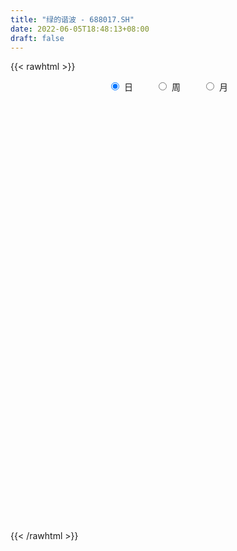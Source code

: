 ```yaml
---
title: "绿的谐波 - 688017.SH"
date: 2022-06-05T18:48:13+08:00
draft: false
---
```

{{< rawhtml >}}
    <div style="text-align: center">
        <label style="padding: 1rem;"><input style="margin-right: .5rem" type="radio" name="period" value="D" checked onclick="period_change(this)">日</label>
        <label style="padding: 1rem;"><input style="margin-right: .5rem" type="radio" name="period" value="W" onclick="period_change(this)">周</label>
        <label style="padding: 1rem;"><input style="margin-right: .5rem" type="radio" name="period" value="M" onclick="period_change(this)">月</label>
    </div>
    <div id="chart" style="height: 700px;"></div> 
    <script type="text/javascript">
        const D_v = [191010.3,109734.37,103601.24,108222.05,87997.98,44040.86,55189.31,36919.42,18988.48,17663.4,15665.5,18889.45,28180.76,25983.7,17441.56,16023.49,20882.7,19498.94,9610.77,11342.58,13074.02,8665.59,7652.6,5959.85,9093.6,11666.65,10036.74,9738.2,14834.73,12074.25,8281.75,6390.81,6587.4,4133.95,7998.3,5514.03,3591.67,10997.55,10273.28,10076.3,19994.29,17718.6,14674.24,9193.97,9886.6,14299.57,12730.33,23580.21,7440.36,13336.25,11562.73,10231.13,13163.87,7862.5,13594.41,15108.75,12445.97,6968.49,8636.27,6730.83,8183.77,14878.77,10796.54,6982.34,8368.46,9587.52,6790.33,6441.09,9210.99,14534.79,9088.9,6415.93,6082.8,9560.05,14379.51,9605.89,11763.66,9646.4,11781.71,9978.88,11772.19,12821.91,9820.33,13030.09,12453.6,10009.23,8352.87,10306.31,23126.68,12846.48,10389.44,8771.62,8783.03,6476.49,5463.18,14484.09,10149.89,11365.36,6768.85,8430.37,15695.07,9679.26,6334.94,12925.67,7463.33,7627.6,9288.62,10608.69,6329.0,6312.8,8517.54,5033.97,8691.92,8693.87,15625.84,9222.33,17481.16,10136.73,34460.09,32910.19,16223.65,10809.46,8174.38,6844.41,15006.5,17273.18,8195.34,6317.12,10493.89,7670.98,8607.94,6806.13,11685.77,11703.89,9079.21,5361.24,3028.21,9976.54,15687.88,7367.86,10920.02,9985.73,8716.32,7032.81,6073.57,3955.71,4880.47,5599.55,5084.25,3233.46,4694.66,5810.44,5457.22,11368.95,6409.7,7677.93,5970.52,9868.77,9177.75,6862.46,11030.51,6336.16,6335.63,7598.55,7993.06,4152.51,4680.82,4376.95,5271.13,5542.9,7608.38,4362.68,5513.0,5218.48,9573.04,6619.04,8705.92,5111.86,6322.8,5795.4,7499.44,7075.4,13088.73,7201.47,5083.53,7261.97,4517.65,3754.57,5814.19,8880.16,5978.08,4181.18,4385.74,10015.7,5901.58,7550.32,5235.32,4389.38,6525.91,6816.24,9490.75,10151.61,7476.8,7972.96,6651.66,13484.04,6083.47,7712.39,6455.06,10539.16,7331.71,11956.7,7077.65,12509.39,4190.81,4636.81,12132.8,14933.21,13560.13,12202.29,15133.2,12870.89,7365.24,7475.05,16573.41,15050.32,15599.45,14924.85,10187.72,8142.57,10358.7,8909.06,9965.76,14243.12,6393.96,6756.04,6345.22,9017.67,27637.47,27023.75,22243.44,16082.84,18110.08,11616.99,12077.2,12997.51,18759.85,13014.94,16104.7,14159.08,12668.1,7886.99,12288.64,9379.07,10264.42,7647.8,9693.46,9184.76,11277.54,7095.83,4782.14,28195.21,27539.34,14416.64,7136.67,7015.52,6212.45,7130.81,5598.64,4526.91,6370.4,5151.04,6240.21,6259.28,9507.05,8297.47,11324.56,9506.26,6451.81,5737.69,5213.0,13849.05,13985.09,12105.52,11354.62,7910.7,7325.23,5565.89,5649.72,9765.27,6313.14,9746.9,6412.51,6932.15,3884.83,5036.69,9901.88,7529.22,7716.9,9779.26,5646.86,7015.48,6869.0,5227.36,8930.2,9377.05,4864.76,6094.02,7164.99,5486.67,9266.18,16469.61,8258.71,12213.5,7219.06,5389.83,4797.53,8721.12,5992.84,4269.12,7020.42,7600.06,6865.89,6193.21,6949.7,6353.78,3770.8,9014.99,6520.63,4489.14,5421.09,5907.81,5511.66,6933.19,6745.81,6350.62,6051.35,5013.36,4030.96,4644.08,3655.29,6853.81,6067.43,8015.28,5383.02,6100.19,7323.18,6926.5,5438.69,8141.45,5381.6,4331.96,5098.92,3605.6,2996.04,2786.93,2035.08,2831.73,6422.98,5146.18,8488.19,7396.55,3728.13,9310.52,10608.6,5148.97,4924.07,5262.94,8945.47,6520.72,8411.5,13837.98,10999.9,10802.56,13995.26,6768.53,10990.99,8189.22,10074.54,5203.34,6062.41,7461.73,8339.8,5601.52,4350.48,6018.86,6492.5,7633.62,5642.63,9262.49,6883.83,4745.52,7897.78,7064.46,8950.84,5452.29,4185.14,5495.35,4881.83,14029.02,14984.63,19004.61,16252.21,31861.54,17258.76,17378.68,13094.47,20392.79,15452.29,10367.06,3655.18,8189.23,5394.08,6223.89,4002.4,6286.52,4208.04,7969.86,6087.4,5890.5,7263.98,8963.76,10238.33,8990.25,11673.94]
const D_histogram = [0.0,-0.253994302,-0.0374531505,0.5016732006,1.5109747099,2.160010143,2.3553908842,2.2884714814,1.7759181986,1.3310651787,1.0848631595,0.8970242365,1.4274830285,1.3317625302,0.989137198,0.6855145236,0.4749369497,0.1086345893,-0.2246375639,-0.5466659472,-1.0349727225,-1.3468248636,-1.3244446435,-1.1692243118,-0.9834394505,-0.6060292143,-0.0426757942,0.1597885607,0.4760740858,0.4739782561,0.2024336589,-0.0091572493,-0.2933110918,-0.4471993102,-0.7388204633,-0.6932802489,-0.7014261168,-0.6282384043,-0.4535084566,-0.3298352969,0.3247204519,0.8698134299,1.2940421028,1.4667175323,1.6129191286,2.1479164857,2.1986881528,1.6919475663,1.2458502076,1.2118583228,1.2852144958,0.9034329125,0.5593827492,0.2346828115,0.2525805441,0.6451566377,0.3315495803,-0.1473428418,-0.6546149945,-0.8465425348,-0.8734999457,-0.2390777417,-0.0326743158,0.1110515752,0.3378929781,0.6143788722,0.6859158903,0.3307584167,0.3820667626,0.3342205594,0.7543828831,0.8787143886,0.7976172582,1.0688272318,1.7324652327,2.2165968364,2.6918033508,2.7646943034,1.8886212315,1.6266016132,0.8392362383,-0.3069665513,-0.8929657131,-0.8015245465,-0.4192697775,-0.4066989956,-0.6281237131,-0.8076746303,-2.2726668221,-3.1122661097,-3.2343586203,-3.3798885097,-2.964457039,-3.0114440133,-2.5909960655,-0.8566670993,0.8840536184,1.9241409492,2.3391790926,1.9052290129,0.7507863098,0.0791377363,-0.8062608881,-1.5170061445,-2.1113894106,-1.938908285,-1.3197501221,-1.792796409,-2.3892919556,-2.4801689424,-1.9150563143,-1.7566568257,-1.3405539635,-1.6559870195,-2.2570985488,-2.3771135915,-3.2349542902,-3.985984197,-2.9304439845,-3.5615594942,-3.8461293797,-3.607733377,-3.4115020592,-3.1299763974,-3.5977821754,-3.7296992489,-3.3223270103,-2.603485082,-1.8953912211,-1.2593805196,-1.0027925745,-0.4131675655,0.4573394604,1.369153731,2.2463665437,2.8542285595,3.0864175858,2.6880497181,2.2678727687,1.9083196359,1.9075880462,1.5013981382,1.3012023777,1.4335688752,1.3525487576,1.336143101,1.1665982166,0.982602384,0.729946246,0.4088218709,0.174918632,0.2621793095,0.5296129834,1.4320939199,1.9551534132,2.4567737757,2.6622578348,3.247306852,3.5242007223,3.6013557317,3.9979999545,4.1163506538,3.7115580238,3.443458857,2.5205757,1.9038353114,1.1942640509,0.794111332,0.3466868186,-0.0923859375,0.0062684689,0.0117482882,-0.1538050448,-0.409233216,-0.1846420123,-0.1268328658,0.2448957262,0.2528025387,0.2403659925,0.4290718985,0.8625296374,1.0258442341,-0.0421379077,-0.6936662055,-1.252012454,-1.7919449367,-2.0135317153,-2.2229587305,-2.1859955119,-2.597184645,-2.4525842896,-2.5525676712,-2.1304504082,-1.3811321639,-0.6498490592,-0.3081484634,-0.077869304,-0.2547911619,-0.0516703664,0.2419156637,-0.0555329611,0.1819068957,0.1935491657,-0.3292260179,-0.374489508,-1.0713056693,-1.3525751804,-1.3472644003,-1.2948318048,-1.3115789669,-1.3850501623,-0.9880124609,-0.6624366582,-0.6977903802,-0.7357530897,-0.71169546,-0.2010419027,0.0873208061,0.789017654,1.3212759676,0.7604315711,0.3340959933,0.3340203528,0.4523018681,1.1078721381,1.2496382354,1.8421247748,1.9205117278,1.5092786285,1.1609140609,0.8497012134,0.6584767815,0.2720990719,-0.536689038,-1.0318225484,-1.5962554135,-2.0113529196,-1.6938559658,-0.3875159293,2.2980914412,4.0863118166,5.1898671115,5.4065972529,5.0463511945,4.6126483912,3.7411607703,2.4314104249,1.8028922123,1.6933753974,1.6442822764,0.9898817488,-0.0463266568,-0.9253568207,-1.6487469457,-2.4141479413,-3.0332574693,-3.3145369569,-3.7695663561,-3.5416236372,-3.4849030868,-3.261221319,-4.4043523708,-3.8414940409,-3.7636435004,-3.9118990819,-3.642735646,-3.3283478079,-2.8400701964,-2.5931387436,-2.106928609,-1.5756683706,-0.9057746019,-0.4883653033,0.0633681484,0.4136791603,0.3114727857,-0.1290652299,-0.0971240699,0.183556123,0.2572027741,0.3229968901,0.3822366842,0.9177677821,1.5780740949,2.239447222,2.6045293971,2.7377678543,2.357640443,2.069797194,2.1852103373,2.2079415325,2.6066994064,2.5135808269,2.0966380238,1.8218294313,1.5889255137,1.7265552718,1.9806174427,2.16027475,1.7837298231,1.6390280622,1.5669097385,1.1703521144,0.9893378877,0.1159212077,-0.6692402294,-1.1151694271,-1.6441974127,-1.9806791319,-1.9694685844,-1.2718375258,-0.2165723617,0.1790343468,0.6716346417,0.7279769191,0.7034649423,0.5245720892,0.7759361537,0.5411084067,0.198331216,0.2195869534,-0.0176175114,-0.5460202335,-0.4232554067,-0.1192695193,-0.1825921544,-0.5681275095,-1.127732511,-1.7383700029,-2.2231292101,-2.5761753248,-2.7329426103,-3.2295953243,-3.2440962094,-3.4683535173,-3.5727629498,-3.0708764379,-2.5573685666,-2.3754787892,-2.4183251073,-2.4749346979,-1.884451285,-1.4625971397,-0.8914395115,-0.6528328305,-0.3924520899,-0.3679424343,-0.1694392243,-0.0397403611,-0.4078751819,-0.9446465543,-1.2830467897,-1.013769954,-0.6945065718,-0.2805702573,-0.0293801732,0.1839222639,0.292315342,0.7919211157,0.9050212195,0.973368314,1.0397725503,1.2095127274,0.9467146638,0.495266172,0.0266078372,-0.460238926,-0.8419326484,-1.2430042067,-1.2717937248,-1.2919416161,-1.4800854266,-1.7590132478,-1.5356761114,-1.1346482961,-0.9042508051,-0.1386014181,0.2590090785,0.6648822639,0.8540312872,0.8393202457,0.6223015482,0.531583758,0.7360857397,0.6990510967,0.5575610098,0.2839944872,0.13151518,-0.0433128609,-0.4622014008,-0.5809189992,-0.6564720786,-0.7116389801,-0.6933547666,-0.4082400701,-0.1913442113,-0.0849382465,-0.1922920988,-0.2929052536,-0.610542455,-0.9702204876,-0.3281399181,0.3256190614,0.4207216014,0.8202375866,1.328390819,1.5514143142,2.3214198438,2.8467952022,3.0744070838,3.0498607054,3.0511403887,3.1062584625,2.831602367,2.5273111519,2.4124711708,2.0703672302,1.3948169864,0.9113695467,0.490545908,0.2301096039,0.4547478123,0.9495491304,1.5938772308,2.0462655968]
const D_fast = [0.0,-0.3174928775,-0.1103150137,0.5542296376,1.9412748244,3.1303127932,3.9145412555,4.419739723,4.3511659899,4.2390792647,4.2640930353,4.3005101715,5.1878397206,5.4250598549,5.3297188222,5.1974747786,5.1056314421,4.7664877291,4.3770561849,3.9183613148,3.1713113589,2.5227530018,2.2140220611,2.0769363149,2.0168613135,2.2427642462,2.7954487177,3.0378602128,3.4731642593,3.5895629936,3.3686268112,3.1547465906,2.7972649752,2.5315769292,2.0552506603,1.9274708125,1.7439684154,1.6600965269,1.7214493604,1.7626636959,2.4983995576,3.2609458931,4.0086850917,4.5480399043,5.0974712828,6.1694477613,6.7698914665,6.6861377716,6.5515029648,6.8204756607,7.2151354577,7.0592121025,6.8550076265,6.5889783917,6.6700212603,7.2238865133,6.993166851,6.4774387184,5.8065128172,5.4029496431,5.1576172458,5.7322700143,5.9305048613,6.1019936461,6.4133082936,6.8433889057,7.0864048964,6.813937027,6.9607620635,6.9964710002,7.6052290446,7.9492391473,8.0675463315,8.605963113,9.702717422,10.7409982349,11.889155587,12.6532201154,12.2493023514,12.3939331364,11.816376821,10.5934323936,9.7841918036,9.6752518336,9.9526891581,9.8635851912,9.4851295455,9.1036599706,7.0705010733,5.4528352583,4.5221530926,3.5316510757,3.2059682867,2.4061203091,2.1788192405,3.6989814319,5.6607155542,7.1818381222,8.1816710389,8.2240282124,7.2572820867,6.6054179474,5.5184541009,4.4284573083,3.3062266896,2.9939807439,3.2832013763,2.3619559872,1.1681374517,0.4572182292,0.5435667788,0.262802061,0.3437664323,-0.3856633785,-1.5510495451,-2.2653429857,-3.9319222569,-5.6794482129,-5.3565189965,-6.8780243798,-8.1241266102,-8.7876639518,-9.4443081488,-9.9452765864,-11.3125279082,-12.3768697939,-12.8000793079,-12.7321086501,-12.4978625945,-12.1766970228,-12.1708072214,-11.6844741038,-10.6996322127,-9.4455295094,-8.0067250607,-6.6853059051,-5.6815124823,-5.4078679205,-5.2610766778,-5.1435499016,-4.6673844797,-4.6982248531,-4.5731200192,-4.0823613029,-3.8252442311,-3.5076141125,-3.3855094427,-3.3238546793,-3.3940242558,-3.6129431632,-3.8031167441,-3.6503112391,-3.2504743194,-1.9899699029,-0.9781220563,0.13769175,1.0087402678,2.4056159981,3.5635600489,4.5410539913,5.9371982027,7.0846365654,7.6077334414,8.2004989888,7.9077597569,7.7669781962,7.3559729483,7.1543480625,6.7935952537,6.3314260132,6.4316475369,6.4400644282,6.2360598339,5.8783233588,6.0567540594,6.0828549894,6.515807513,6.5869149602,6.6345699121,6.9305437928,7.579633941,7.9994095962,6.9208929775,6.0959481283,5.2245987663,4.2366800495,3.511710342,2.7465436442,2.2370079848,1.1765226905,0.7079769735,-0.0301483259,-0.140643665,0.2633915384,0.8322123783,1.0968758582,1.3076876916,1.0670680433,1.2572712471,1.6113361931,1.3000043281,1.5829209088,1.6429504702,1.0378687821,0.8989829151,-0.0656596636,-0.6850729697,-1.0165782897,-1.2878536454,-1.6324955492,-2.0522292852,-1.9021946991,-1.742228061,-1.952029378,-2.1739303599,-2.3277965952,-1.8674035136,-1.5572106033,-0.6582593419,0.2043179637,-0.1664185401,-0.5092301196,-0.4258006719,-0.1944436895,0.738094615,1.1922702711,2.2452880043,2.8038028892,2.769889447,2.7117533946,2.6129658505,2.586360614,2.2680076723,1.325047303,0.5719581555,-0.391538563,-1.309474299,-1.4154413366,-0.2059802825,3.0541499484,5.8639482779,8.2649703507,9.8333498053,10.7346915456,11.4541508401,11.5179534117,10.8160556725,10.6382605131,10.9520875475,11.3140649956,10.9071349052,9.8593448354,8.7489754664,7.6133986049,6.244460624,4.8670367287,3.7571230019,2.3597020136,1.7022388232,0.8877336019,0.29611004,-1.9481091045,-2.3456242848,-3.2086846195,-4.3349149715,-4.976435447,-5.4941345609,-5.7158744984,-6.1172277316,-6.1577497492,-6.0204066035,-5.5769564853,-5.2816385125,-4.7140630237,-4.2603322217,-4.2846703999,-4.757474723,-4.7498145805,-4.4232453568,-4.2852980122,-4.1387546737,-3.9839557085,-3.218982665,-2.1641578285,-0.9429228959,0.0732916285,0.8909720493,1.1002547487,1.3298607982,1.9915765259,2.5662931042,3.6167258297,4.1520024569,4.2592191597,4.4398679251,4.6041953859,5.173463962,5.9226804935,6.6424064883,6.7117940172,6.9768492718,7.2964583827,7.1924887872,7.2588090325,6.4143726544,5.4619011599,4.7371796054,3.7971022667,2.9654507646,2.4842941659,2.8639658431,3.8650879168,4.305453212,4.9659621673,5.2042986745,5.3556529332,5.3079031024,5.7532512054,5.65370056,5.3605061734,5.4366586491,5.1950498065,4.530142026,4.5470930011,4.8212615086,4.712290835,4.1847236025,3.3431854733,2.2979554806,1.257413971,0.260324025,-0.5796789131,-1.8837304581,-2.7092553956,-3.8006010828,-4.7982012528,-5.0640338503,-5.1898681207,-5.6018480406,-6.2492756355,-6.9246189006,-6.8052483089,-6.7490434486,-6.4007456983,-6.3253472249,-6.1630795068,-6.2305554598,-6.0744120558,-5.9546482829,-6.4247518992,-7.1976849102,-7.8568468429,-7.8410124958,-7.6953757565,-7.3515820064,-7.1077369656,-6.8484539625,-6.6669820488,-5.9693959963,-5.6300405876,-5.3183514145,-4.9920040406,-4.5198856817,-4.5460050793,-4.8736370281,-5.3356434036,-5.9375498984,-6.5297267829,-7.2415493929,-7.5882873421,-7.9314206374,-8.4895858046,-9.2082669378,-9.3688488292,-9.2514830879,-9.2471482981,-8.5161492657,-8.0537864994,-7.4816927481,-7.079035903,-6.883916883,-6.9453601935,-6.9031820442,-6.5146586276,-6.3769304964,-6.3790303309,-6.5815982317,-6.7011987439,-6.8868549999,-7.42129389,-7.6852412382,-7.9249123374,-8.1579889838,-8.313043462,-8.129988783,-7.9609289771,-7.8757575739,-8.0311844509,-8.2050239191,-8.6752967342,-9.2775298887,-8.7174842987,-7.9823205539,-7.7820376136,-7.1774622317,-6.3372112946,-5.7263342208,-4.3759737303,-3.1388995713,-2.1426859188,-1.4047671208,-0.6407023404,0.1909803491,0.6242248453,0.9517614183,1.4400392299,1.6155270968,1.2886810996,1.0330760466,0.7348888849,0.5319799817,0.8703051432,1.6024937439,2.645291152,3.6092459172]
const D_slow = [0.0,-0.0634985755,-0.0728618631,0.052556437,0.4303001145,0.9703026502,1.5591503713,2.1312682416,2.5752477913,2.908014086,3.1792298758,3.403485935,3.7603566921,4.0932973247,4.3405816242,4.511960255,4.6306944925,4.6578531398,4.6016937488,4.465027262,4.2062840814,3.8695778655,3.5384667046,3.2461606267,3.000300764,2.8487934605,2.8381245119,2.8780716521,2.9970901735,3.1155847375,3.1661931523,3.1639038399,3.090576067,2.9787762394,2.7940711236,2.6207510614,2.4453945322,2.2883349311,2.174957817,2.0924989928,2.1736791057,2.3911324632,2.7146429889,3.081322372,3.4845521541,4.0215312756,4.5712033138,4.9941902053,5.3056527572,5.6086173379,5.9299209619,6.15577919,6.2956248773,6.3542955802,6.4174407162,6.5787298756,6.6616172707,6.6247815602,6.4611278116,6.2494921779,6.0311171915,5.971347756,5.9631791771,5.9909420709,6.0754153154,6.2290100335,6.4004890061,6.4831786103,6.5786953009,6.6622504408,6.8508461615,7.0705247587,7.2699290732,7.5371358812,7.9702521894,8.5244013985,9.1973522362,9.888525812,10.3606811199,10.7673315232,10.9771405827,10.9003989449,10.6771575167,10.47677638,10.3719589357,10.2702841868,10.1132532585,9.9113346009,9.3431678954,8.565101368,7.7565117129,6.9115395855,6.1704253257,5.4175643224,4.769815306,4.5556485312,4.7766619358,5.2576971731,5.8424919462,6.3187991995,6.5064957769,6.526280211,6.324714989,5.9454634529,5.4176161002,4.9328890289,4.6029514984,4.1547523962,3.5574294073,2.9373871717,2.4586230931,2.0194588867,1.6843203958,1.2703236409,0.7060490037,0.1117706059,-0.6969679667,-1.6934640159,-2.4260750121,-3.3164648856,-4.2779972305,-5.1799305748,-6.0328060896,-6.8153001889,-7.7147457328,-8.647170545,-9.4777522976,-10.1286235681,-10.6024713734,-10.9173165033,-11.1680146469,-11.2713065383,-11.1569716732,-10.8146832404,-10.2530916045,-9.5395344646,-8.7679300681,-8.0959176386,-7.5289494464,-7.0518695375,-6.5749725259,-6.1996229914,-5.8743223969,-5.5159301781,-5.1777929887,-4.8437572135,-4.5521076593,-4.3064570633,-4.1239705018,-4.0217650341,-3.9780353761,-3.9124905487,-3.7800873028,-3.4220638229,-2.9332754696,-2.3190820256,-1.6535175669,-0.8416908539,0.0393593266,0.9396982596,1.9391982482,2.9682859116,3.8961754176,4.7570401318,5.3871840568,5.8631428847,6.1617088974,6.3602367304,6.4469084351,6.4238119507,6.425379068,6.42831614,6.3898648788,6.2875565748,6.2413960717,6.2096878553,6.2709117868,6.3341124215,6.3942039196,6.5014718942,6.7171043036,6.9735653621,6.9630308852,6.7896143338,6.4766112203,6.0286249861,5.5252420573,4.9695023747,4.4230034967,3.7737073355,3.1605612631,2.5224193453,1.9898067432,1.6445237022,1.4820614374,1.4050243216,1.3855569956,1.3218592051,1.3089416135,1.3694205294,1.3555372892,1.4010140131,1.4494013045,1.3670948,1.273472423,1.0056460057,0.6675022106,0.3306861106,0.0069781594,-0.3209165823,-0.6671791229,-0.9141822382,-1.0797914027,-1.2542389978,-1.4381772702,-1.6161011352,-1.6663616109,-1.6445314094,-1.4472769959,-1.116958004,-0.9268501112,-0.8433261129,-0.7598210247,-0.6467455576,-0.3697775231,-0.0573679643,0.4031632294,0.8832911614,1.2606108185,1.5508393338,1.7632646371,1.9278838325,1.9959086005,1.861736341,1.6037807039,1.2047168505,0.7018786206,0.2784146292,0.1815356468,0.7560585071,1.7776364613,3.0751032392,4.4267525524,5.688340351,6.8415024488,7.7767926414,8.3846452476,8.8353683007,9.2587121501,9.6697827192,9.9172531564,9.9056714922,9.674332287,9.2621455506,8.6586085653,7.900294198,7.0716599588,6.1292683697,5.2438624604,4.3726366887,3.557331359,2.4562432663,1.4958697561,0.554958881,-0.4230158895,-1.333699801,-2.165786753,-2.8758043021,-3.524088988,-4.0508211402,-4.4447382329,-4.6711818834,-4.7932732092,-4.7774311721,-4.674011382,-4.5961431856,-4.6284094931,-4.6526905106,-4.6068014798,-4.5425007863,-4.4617515638,-4.3661923927,-4.1367504472,-3.7422319234,-3.1823701179,-2.5312377686,-1.8467958051,-1.2573856943,-0.7399363958,-0.1936338115,0.3583515717,1.0100264233,1.63842163,2.1625811359,2.6180384938,3.0152698722,3.4469086901,3.9420630508,4.4821317383,4.9280641941,5.3378212096,5.7295486443,6.0221366729,6.2694711448,6.2984514467,6.1311413894,5.8523490326,5.4412996794,4.9461298964,4.4537627503,4.1358033689,4.0816602785,4.1264188652,4.2943275256,4.4763217554,4.6521879909,4.7833310132,4.9773150517,5.1125921533,5.1621749574,5.2170716957,5.2126673179,5.0761622595,4.9703484078,4.940531028,4.8948829894,4.752851112,4.4709179843,4.0363254835,3.480543181,2.8364993498,2.1532636972,1.3458648662,0.5348408138,-0.3322475655,-1.225438303,-1.9931574124,-2.6324995541,-3.2263692514,-3.8309505282,-4.4496842027,-4.920797024,-5.2864463089,-5.5093061868,-5.6725143944,-5.7706274169,-5.8626130255,-5.9049728315,-5.9149079218,-6.0168767173,-6.2530383559,-6.5738000533,-6.8272425418,-7.0008691847,-7.0710117491,-7.0783567924,-7.0323762264,-6.9592973909,-6.761317112,-6.5350618071,-6.2917197286,-6.031776591,-5.7293984091,-5.4927197432,-5.3689032002,-5.3622512409,-5.4773109724,-5.6877941345,-5.9985451861,-6.3164936173,-6.6394790213,-7.009500378,-7.4492536899,-7.8331727178,-8.1168347918,-8.3428974931,-8.3775478476,-8.312795578,-8.146575012,-7.9330671902,-7.7232371288,-7.5676617417,-7.4347658022,-7.2507443673,-7.0759815931,-6.9365913407,-6.8655927189,-6.8327139239,-6.8435421391,-6.9590924893,-7.1043222391,-7.2684402587,-7.4463500037,-7.6196886954,-7.7217487129,-7.7695847658,-7.7908193274,-7.8388923521,-7.9121186655,-8.0647542792,-8.3073094011,-8.3893443806,-8.3079396153,-8.202759215,-7.9976998183,-7.6656021136,-7.277748535,-6.6973935741,-5.9856947735,-5.2170930026,-4.4546278262,-3.691842729,-2.9152781134,-2.2073775217,-1.5755497337,-0.972431941,-0.4548401334,-0.1061358868,0.1217064999,0.2443429769,0.3018703778,0.4155573309,0.6529446135,1.0514139212,1.5629803204]
const D_data = [['2020-08-28', 65.0, 58.93, 58.92, 69.8],['2020-08-31', 59.8, 54.95, 52.22, 59.9],['2020-09-01', 54.7, 60.62, 54.7, 62.5],['2020-09-02', 59.1, 66.9, 59.06, 68.88],['2020-09-03', 69.0, 77.84, 68.1, 80.6],['2020-09-04', 75.02, 79.4, 71.9, 80.0],['2020-09-07', 79.99, 78.0, 75.06, 86.8],['2020-09-08', 75.1, 77.19, 70.0, 79.5],['2020-09-09', 74.98, 72.0, 71.07, 75.22],['2020-09-10', 73.0, 71.89, 70.1, 76.67],['2020-09-11', 70.22, 73.91, 68.88, 75.8],['2020-09-14', 74.51, 74.73, 73.45, 78.78],['2020-09-15', 74.6, 86.11, 73.98, 86.36],['2020-09-16', 83.73, 81.11, 79.5, 84.7],['2020-09-17', 80.77, 78.36, 78.33, 83.02],['2020-09-18', 77.82, 78.4, 75.0, 79.78],['2020-09-21', 77.4, 79.29, 76.58, 83.87],['2020-09-22', 77.79, 76.67, 73.75, 78.27],['2020-09-23', 76.1, 75.8, 75.29, 79.27],['2020-09-24', 75.8, 74.5, 74.5, 78.49],['2020-09-25', 74.62, 70.2, 70.05, 75.46],['2020-09-28', 70.01, 69.86, 68.06, 71.39],['2020-09-29', 70.39, 72.72, 69.35, 74.76],['2020-09-30', 72.59, 74.35, 71.11, 74.8],['2020-10-09', 76.1, 75.24, 73.13, 76.1],['2020-10-12', 76.0, 78.95, 75.2, 80.5],['2020-10-13', 78.22, 83.98, 77.53, 84.49],['2020-10-14', 82.61, 81.99, 80.55, 83.78],['2020-10-15', 82.21, 85.5, 81.23, 88.63],['2020-10-16', 85.43, 83.18, 82.0, 88.14],['2020-10-19', 81.28, 79.78, 78.48, 83.0],['2020-10-20', 79.38, 79.75, 78.33, 81.45],['2020-10-21', 79.77, 77.82, 77.8, 80.97],['2020-10-22', 78.02, 78.4, 76.81, 79.52],['2020-10-23', 79.56, 75.4, 75.09, 80.78],['2020-10-26', 75.5, 78.77, 74.01, 78.98],['2020-10-27', 78.6, 78.0, 77.15, 79.24],['2020-10-28', 78.0, 79.0, 77.26, 81.5],['2020-10-29', 78.38, 80.83, 76.31, 81.9],['2020-10-30', 80.56, 80.99, 79.65, 83.75],['2020-11-02', 81.55, 90.06, 80.57, 91.99],['2020-11-03', 90.2, 92.75, 88.81, 95.6],['2020-11-04', 92.7, 95.1, 91.15, 96.6],['2020-11-05', 97.53, 95.09, 93.03, 97.53],['2020-11-06', 95.0, 97.33, 94.5, 99.8],['2020-11-09', 97.48, 106.1, 96.39, 106.32],['2020-11-10', 105.99, 103.98, 101.52, 105.99],['2020-11-11', 101.0, 98.0, 95.12, 102.0],['2020-11-12', 98.0, 98.09, 96.18, 101.3],['2020-11-13', 97.9, 103.72, 97.01, 108.88],['2020-11-16', 103.33, 107.0, 101.0, 107.05],['2020-11-17', 107.16, 102.2, 101.99, 109.0],['2020-11-18', 101.3, 102.18, 98.7, 103.42],['2020-11-19', 100.81, 101.83, 98.32, 104.69],['2020-11-20', 100.87, 106.4, 100.4, 109.94],['2020-11-23', 105.36, 113.5, 102.68, 114.72],['2020-11-24', 111.0, 106.2, 106.0, 113.13],['2020-11-25', 105.2, 103.0, 102.21, 106.96],['2020-11-26', 104.6, 100.58, 99.5, 106.5],['2020-11-27', 101.88, 102.94, 100.18, 104.86],['2020-11-30', 102.01, 104.6, 100.27, 106.35],['2020-12-01', 102.63, 114.95, 102.63, 116.31],['2020-12-02', 114.0, 112.61, 110.45, 120.0],['2020-12-03', 115.0, 113.66, 110.18, 115.97],['2020-12-04', 113.12, 116.75, 111.28, 119.99],['2020-12-07', 116.59, 120.0, 115.0, 121.59],['2020-12-08', 119.13, 119.8, 118.02, 122.5],['2020-12-09', 121.2, 115.01, 114.56, 121.2],['2020-12-10', 114.0, 120.5, 111.99, 123.38],['2020-12-11', 121.42, 120.5, 118.35, 129.8],['2020-12-14', 122.15, 128.78, 118.0, 129.8],['2020-12-15', 126.54, 128.2, 125.01, 133.77],['2020-12-16', 130.0, 127.44, 124.12, 130.61],['2020-12-17', 125.01, 134.18, 124.31, 136.0],['2020-12-18', 135.87, 143.87, 134.21, 145.0],['2020-12-21', 142.53, 147.5, 139.58, 150.88],['2020-12-22', 146.19, 153.23, 146.19, 156.98],['2020-12-23', 151.17, 153.23, 146.0, 155.75],['2020-12-24', 151.67, 142.47, 139.58, 153.99],['2020-12-25', 142.55, 150.0, 139.82, 153.58],['2020-12-28', 149.0, 143.11, 137.0, 149.01],['2020-12-29', 141.48, 135.14, 131.64, 142.03],['2020-12-30', 136.79, 138.52, 132.54, 142.94],['2020-12-31', 140.46, 146.5, 135.0, 147.87],['2021-01-04', 145.71, 152.43, 141.9, 156.0],['2021-01-05', 150.89, 150.01, 142.06, 153.35],['2021-01-06', 152.5, 147.55, 144.97, 153.0],['2021-01-07', 142.3, 147.84, 140.7, 150.79],['2021-01-08', 143.53, 127.4, 121.6, 145.83],['2021-01-11', 126.0, 128.1, 118.0, 134.44],['2021-01-12', 129.8, 133.1, 127.28, 135.45],['2021-01-13', 130.26, 130.47, 124.54, 132.84],['2021-01-14', 129.17, 136.62, 128.09, 140.59],['2021-01-15', 135.8, 130.25, 127.03, 138.21],['2021-01-18', 130.09, 135.6, 126.54, 136.8],['2021-01-19', 136.8, 157.2, 134.13, 158.99],['2021-01-20', 154.1, 167.39, 153.0, 170.52],['2021-01-21', 167.88, 168.0, 160.0, 178.7],['2021-01-22', 167.04, 166.62, 160.88, 169.01],['2021-01-25', 167.23, 158.5, 155.94, 169.04],['2021-01-26', 155.0, 147.14, 143.0, 159.29],['2021-01-27', 149.45, 149.5, 145.94, 153.0],['2021-01-28', 148.11, 143.22, 143.0, 152.0],['2021-01-29', 142.43, 141.02, 131.34, 147.95],['2021-02-01', 138.48, 138.29, 134.33, 142.0],['2021-02-02', 140.61, 145.87, 138.48, 150.44],['2021-02-03', 145.87, 152.99, 140.0, 155.0],['2021-02-04', 152.98, 139.07, 136.94, 152.98],['2021-02-05', 138.0, 133.49, 133.08, 142.9],['2021-02-08', 132.62, 136.47, 126.34, 140.28],['2021-02-09', 134.92, 144.6, 133.97, 148.5],['2021-02-10', 145.14, 140.31, 136.01, 145.85],['2021-02-18', 141.0, 144.12, 138.28, 150.0],['2021-02-19', 141.79, 134.23, 127.72, 144.5],['2021-02-22', 130.69, 126.73, 125.58, 146.13],['2021-02-23', 125.19, 129.0, 124.0, 133.38],['2021-02-24', 129.0, 114.8, 110.12, 130.92],['2021-02-25', 115.0, 108.7, 107.94, 116.08],['2021-02-26', 106.01, 129.1, 100.65, 130.0],['2021-03-01', 122.88, 106.09, 103.28, 122.88],['2021-03-02', 105.5, 104.43, 102.01, 107.49],['2021-03-03', 101.83, 107.19, 101.83, 108.88],['2021-03-04', 107.11, 104.22, 102.6, 109.8],['2021-03-05', 103.52, 103.04, 101.22, 105.26],['2021-03-08', 104.36, 89.4, 89.01, 104.77],['2021-03-09', 89.73, 87.87, 86.0, 93.0],['2021-03-10', 88.05, 91.25, 88.05, 93.37],['2021-03-11', 91.5, 94.43, 88.0, 95.0],['2021-03-12', 96.0, 94.88, 92.22, 96.92],['2021-03-15', 93.89, 94.82, 91.5, 97.97],['2021-03-16', 94.0, 90.0, 89.2, 96.1],['2021-03-17', 90.0, 94.3, 88.34, 94.6],['2021-03-18', 94.49, 100.2, 93.41, 101.88],['2021-03-19', 98.9, 104.72, 97.01, 107.94],['2021-03-22', 106.65, 109.09, 105.0, 112.93],['2021-03-23', 111.41, 110.38, 106.07, 111.99],['2021-03-24', 108.01, 109.03, 107.1, 111.5],['2021-03-25', 111.1, 101.79, 99.0, 111.11],['2021-03-26', 102.95, 100.17, 93.2, 103.65],['2021-03-29', 101.43, 99.45, 97.02, 102.77],['2021-03-30', 99.17, 103.53, 96.25, 106.66],['2021-03-31', 102.99, 97.8, 96.66, 103.07],['2021-04-01', 98.6, 99.0, 98.0, 102.66],['2021-04-02', 100.48, 103.27, 99.15, 104.86],['2021-04-06', 103.29, 101.09, 100.01, 103.34],['2021-04-07', 100.0, 102.0, 99.33, 103.21],['2021-04-08', 100.82, 99.91, 99.0, 102.8],['2021-04-09', 99.92, 99.0, 96.3, 101.4],['2021-04-12', 98.02, 97.04, 94.64, 100.68],['2021-04-13', 95.01, 94.5, 93.52, 96.5],['2021-04-14', 94.99, 93.75, 92.5, 96.65],['2021-04-15', 93.11, 96.99, 92.53, 97.52],['2021-04-16', 97.7, 99.98, 95.25, 101.78],['2021-04-19', 101.99, 111.39, 101.99, 113.0],['2021-04-20', 114.0, 111.41, 108.25, 115.19],['2021-04-21', 111.41, 115.32, 110.71, 117.49],['2021-04-22', 116.0, 115.3, 112.71, 118.8],['2021-04-23', 115.25, 124.4, 114.02, 124.96],['2021-04-26', 124.39, 125.54, 122.37, 132.88],['2021-04-27', 127.0, 126.93, 122.52, 129.0],['2021-04-28', 127.3, 135.48, 125.1, 137.5],['2021-04-29', 135.5, 137.0, 134.0, 139.98],['2021-04-30', 137.0, 133.3, 131.8, 138.86],['2021-05-06', 132.3, 136.68, 132.0, 140.58],['2021-05-07', 137.0, 128.36, 128.09, 139.8],['2021-05-10', 128.0, 130.6, 126.4, 133.15],['2021-05-11', 128.0, 127.94, 123.55, 130.37],['2021-05-12', 125.66, 130.5, 124.96, 133.0],['2021-05-13', 129.99, 128.98, 127.6, 134.59],['2021-05-14', 128.77, 127.7, 124.44, 133.6],['2021-05-17', 127.25, 134.4, 126.51, 138.5],['2021-05-18', 134.4, 134.44, 131.36, 137.88],['2021-05-19', 133.3, 132.72, 131.16, 137.0],['2021-05-20', 129.75, 131.13, 129.0, 134.29],['2021-05-21', 132.6, 137.72, 131.65, 140.22],['2021-05-24', 136.79, 137.16, 134.08, 138.53],['2021-05-25', 137.95, 143.2, 135.52, 143.77],['2021-05-26', 142.2, 140.77, 139.11, 143.26],['2021-05-27', 140.54, 141.61, 138.0, 149.28],['2021-05-28', 141.58, 145.8, 141.16, 147.64],['2021-05-31', 146.2, 152.02, 144.0, 154.3],['2021-06-01', 149.9, 151.99, 148.61, 155.0],['2021-06-02', 152.6, 135.49, 134.74, 152.6],['2021-06-03', 138.5, 136.73, 132.64, 140.79],['2021-06-04', 136.0, 134.78, 133.2, 137.76],['2021-06-07', 133.8, 131.7, 125.35, 134.48],['2021-06-08', 131.56, 132.92, 129.26, 134.88],['2021-06-09', 131.13, 130.95, 129.95, 133.48],['2021-06-10', 131.4, 132.47, 130.0, 135.25],['2021-06-11', 133.99, 124.5, 123.0, 133.99],['2021-06-15', 122.99, 129.21, 121.58, 129.96],['2021-06-16', 128.0, 124.66, 124.07, 131.5],['2021-06-17', 125.29, 130.52, 123.02, 131.5],['2021-06-18', 131.99, 136.65, 130.44, 138.5],['2021-06-21', 135.65, 139.85, 135.65, 141.0],['2021-06-22', 140.6, 137.7, 136.0, 143.2],['2021-06-23', 137.0, 137.9, 133.69, 140.38],['2021-06-24', 136.03, 133.0, 132.08, 138.12],['2021-06-25', 134.98, 137.9, 127.53, 138.79],['2021-06-28', 137.0, 140.65, 137.0, 143.31],['2021-06-29', 139.13, 133.5, 131.31, 139.99],['2021-06-30', 132.67, 140.29, 132.67, 142.0],['2021-07-01', 140.29, 138.49, 137.02, 143.39],['2021-07-02', 138.3, 130.55, 128.9, 138.3],['2021-07-05', 132.0, 134.9, 130.05, 137.04],['2021-07-06', 134.9, 124.3, 117.51, 135.5],['2021-07-07', 123.0, 126.0, 121.0, 127.49],['2021-07-08', 126.02, 127.83, 122.79, 128.99],['2021-07-09', 125.0, 127.54, 124.51, 130.9],['2021-07-12', 130.0, 125.7, 123.23, 130.0],['2021-07-13', 126.99, 123.59, 121.34, 127.0],['2021-07-14', 122.78, 129.3, 121.91, 132.55],['2021-07-15', 128.0, 129.56, 125.0, 130.5],['2021-07-16', 129.56, 125.11, 122.0, 130.79],['2021-07-19', 123.83, 124.11, 122.5, 126.47],['2021-07-20', 122.33, 124.05, 122.32, 125.65],['2021-07-21', 125.8, 131.0, 124.19, 132.88],['2021-07-22', 133.66, 130.1, 128.22, 138.88],['2021-07-23', 129.93, 138.1, 129.0, 145.0],['2021-07-26', 139.16, 139.99, 134.73, 142.0],['2021-07-27', 138.0, 126.9, 124.07, 143.0],['2021-07-28', 125.77, 126.22, 116.0, 131.0],['2021-07-29', 128.66, 130.56, 124.51, 131.49],['2021-07-30', 129.9, 132.58, 128.08, 136.66],['2021-08-02', 131.2, 141.97, 128.36, 143.9],['2021-08-03', 142.0, 138.61, 137.59, 147.69],['2021-08-04', 139.0, 147.52, 138.8, 150.88],['2021-08-05', 149.73, 144.5, 143.0, 154.99],['2021-08-06', 143.94, 138.99, 138.54, 146.22],['2021-08-09', 139.6, 138.99, 135.6, 142.38],['2021-08-10', 139.04, 138.71, 135.0, 142.09],['2021-08-11', 138.54, 139.72, 134.54, 141.0],['2021-08-12', 139.8, 136.36, 136.01, 142.6],['2021-08-13', 135.99, 127.99, 127.73, 138.28],['2021-08-16', 127.7, 128.0, 125.3, 129.88],['2021-08-17', 126.65, 123.4, 123.0, 128.2],['2021-08-18', 123.2, 121.3, 118.41, 124.99],['2021-08-19', 119.9, 128.8, 119.9, 130.06],['2021-08-20', 136.55, 144.8, 136.55, 150.8],['2021-08-23', 149.16, 173.76, 149.0, 173.76],['2021-08-24', 180.0, 177.4, 164.47, 180.97],['2021-08-25', 181.0, 180.74, 177.61, 191.6],['2021-08-26', 180.73, 178.0, 174.0, 191.0],['2021-08-27', 181.89, 175.3, 174.15, 183.88],['2021-08-30', 174.82, 177.0, 174.82, 186.03],['2021-08-31', 184.06, 172.37, 170.79, 185.8],['2021-09-01', 174.3, 164.59, 160.0, 175.87],['2021-09-02', 160.6, 170.8, 160.6, 173.76],['2021-09-03', 167.9, 178.0, 167.9, 184.79],['2021-09-06', 177.28, 181.02, 174.01, 187.0],['2021-09-07', 177.88, 173.98, 171.69, 181.01],['2021-09-08', 174.02, 166.4, 165.67, 177.01],['2021-09-09', 165.87, 164.18, 159.58, 170.33],['2021-09-10', 165.21, 162.1, 159.58, 168.0],['2021-09-13', 164.27, 157.18, 155.0, 165.07],['2021-09-14', 159.33, 154.25, 152.08, 159.79],['2021-09-15', 154.25, 154.56, 152.66, 160.94],['2021-09-16', 153.62, 148.48, 147.0, 155.33],['2021-09-17', 148.48, 154.3, 148.48, 156.85],['2021-09-22', 152.51, 150.79, 149.58, 157.1],['2021-09-23', 150.9, 151.5, 149.0, 154.0],['2021-09-24', 143.1, 129.22, 122.87, 143.1],['2021-09-27', 127.88, 146.0, 127.64, 149.01],['2021-09-28', 146.34, 138.75, 132.08, 146.34],['2021-09-29', 136.34, 132.65, 131.2, 138.67],['2021-09-30', 133.8, 135.05, 130.84, 139.78],['2021-10-08', 137.5, 134.15, 132.56, 139.57],['2021-10-11', 134.55, 135.67, 134.03, 141.0],['2021-10-12', 135.13, 132.0, 129.15, 136.61],['2021-10-13', 132.42, 134.56, 130.12, 136.02],['2021-10-14', 135.0, 135.8, 132.7, 140.88],['2021-10-15', 135.54, 139.15, 134.98, 140.68],['2021-10-18', 139.44, 137.7, 134.97, 140.66],['2021-10-19', 138.0, 141.16, 137.61, 144.44],['2021-10-20', 139.02, 140.6, 139.02, 146.0],['2021-10-21', 139.05, 135.23, 134.3, 142.3],['2021-10-22', 135.17, 128.93, 128.33, 136.95],['2021-10-25', 128.51, 132.99, 127.8, 134.65],['2021-10-26', 132.99, 136.33, 131.4, 137.56],['2021-10-27', 134.66, 134.22, 130.5, 136.59],['2021-10-28', 132.0, 134.09, 132.0, 137.85],['2021-10-29', 137.0, 134.0, 130.02, 138.4],['2021-11-01', 134.8, 141.5, 132.44, 142.36],['2021-11-02', 141.25, 146.75, 139.54, 151.0],['2021-11-03', 147.29, 151.39, 144.49, 151.99],['2021-11-04', 152.0, 152.0, 148.52, 153.98],['2021-11-05', 153.78, 152.28, 150.6, 157.03],['2021-11-08', 151.62, 147.0, 146.91, 152.99],['2021-11-09', 147.28, 147.98, 145.46, 152.0],['2021-11-10', 146.0, 154.21, 146.0, 156.8],['2021-11-11', 155.02, 155.2, 151.13, 156.47],['2021-11-12', 154.97, 163.09, 152.6, 168.01],['2021-11-15', 166.0, 160.0, 157.18, 166.0],['2021-11-16', 159.0, 156.68, 154.32, 159.85],['2021-11-17', 155.69, 158.5, 154.84, 159.05],['2021-11-18', 157.58, 159.42, 155.04, 165.49],['2021-11-19', 159.42, 165.6, 159.42, 169.47],['2021-11-22', 165.65, 170.14, 164.01, 173.0],['2021-11-23', 167.0, 172.65, 166.28, 175.58],['2021-11-24', 172.53, 167.4, 166.0, 175.34],['2021-11-25', 168.25, 171.0, 164.84, 172.78],['2021-11-26', 171.95, 173.4, 163.34, 174.5],['2021-11-29', 168.8, 170.0, 166.51, 171.97],['2021-11-30', 170.26, 172.88, 167.37, 172.88],['2021-12-01', 171.66, 162.68, 162.5, 172.0],['2021-12-02', 163.67, 159.95, 155.2, 166.99],['2021-12-03', 157.54, 161.0, 157.54, 163.22],['2021-12-06', 160.35, 157.01, 156.0, 163.1],['2021-12-07', 160.2, 156.36, 152.11, 162.58],['2021-12-08', 158.0, 158.92, 157.08, 161.5],['2021-12-09', 160.0, 168.76, 159.14, 171.31],['2021-12-10', 164.5, 177.99, 164.5, 180.54],['2021-12-13', 177.99, 174.23, 173.0, 179.65],['2021-12-14', 173.64, 178.8, 173.64, 184.03],['2021-12-15', 180.58, 176.01, 175.0, 182.0],['2021-12-16', 175.57, 176.31, 174.26, 179.0],['2021-12-17', 177.7, 174.99, 170.7, 177.8],['2021-12-20', 171.8, 181.8, 171.54, 184.78],['2021-12-21', 181.41, 177.0, 173.99, 185.26],['2021-12-22', 173.48, 175.11, 172.5, 179.7],['2021-12-23', 176.2, 179.71, 175.56, 185.6],['2021-12-24', 178.46, 176.71, 173.88, 184.0],['2021-12-27', 177.0, 171.49, 169.31, 179.72],['2021-12-28', 171.69, 178.88, 171.01, 180.58],['2021-12-29', 183.46, 182.8, 179.5, 187.0],['2021-12-30', 181.71, 179.43, 177.8, 186.77],['2021-12-31', 181.49, 174.56, 173.6, 181.49],['2022-01-04', 173.0, 169.79, 168.0, 181.0],['2022-01-05', 169.0, 165.43, 161.05, 171.4],['2022-01-06', 163.45, 162.98, 161.78, 167.42],['2022-01-07', 162.76, 160.88, 159.12, 165.7],['2022-01-10', 159.31, 160.18, 158.01, 163.47],['2022-01-11', 156.78, 152.0, 151.74, 161.89],['2022-01-12', 152.38, 154.19, 150.44, 154.2],['2022-01-13', 154.19, 148.23, 145.13, 154.19],['2022-01-14', 147.99, 145.9, 145.67, 149.96],['2022-01-17', 147.0, 151.68, 145.38, 152.82],['2022-01-18', 150.63, 151.99, 149.99, 156.37],['2022-01-19', 152.0, 147.32, 146.98, 153.77],['2022-01-20', 148.11, 142.45, 142.21, 150.36],['2022-01-21', 143.1, 139.45, 139.19, 144.0],['2022-01-24', 139.8, 146.59, 139.0, 148.6],['2022-01-25', 145.29, 145.15, 143.93, 149.95],['2022-01-26', 147.33, 148.0, 144.15, 151.0],['2022-01-27', 148.5, 144.61, 143.3, 151.11],['2022-01-28', 147.21, 145.0, 141.03, 150.88],['2022-02-07', 148.5, 141.68, 140.68, 150.7],['2022-02-08', 143.43, 143.41, 137.38, 145.9],['2022-02-09', 143.41, 142.51, 139.41, 145.56],['2022-02-10', 141.45, 134.59, 131.12, 143.0],['2022-02-11', 132.57, 128.6, 128.02, 132.57],['2022-02-14', 127.14, 126.9, 125.82, 130.98],['2022-02-15', 127.2, 132.45, 127.12, 133.42],['2022-02-16', 132.66, 133.0, 130.15, 136.8],['2022-02-17', 133.8, 134.78, 132.11, 137.39],['2022-02-18', 133.0, 133.41, 131.17, 135.92],['2022-02-21', 132.6, 133.25, 130.79, 135.0],['2022-02-22', 131.6, 132.0, 128.88, 134.33],['2022-02-23', 133.2, 138.01, 132.3, 140.48],['2022-02-24', 136.62, 134.56, 133.05, 140.6],['2022-02-25', 138.9, 134.33, 132.38, 140.2],['2022-02-28', 134.01, 134.6, 128.88, 135.48],['2022-03-01', 134.53, 136.6, 134.18, 137.25],['2022-03-02', 135.0, 130.99, 128.51, 135.3],['2022-03-03', 132.78, 126.49, 125.0, 132.78],['2022-03-04', 124.99, 123.22, 123.11, 127.86],['2022-03-07', 123.0, 119.45, 118.17, 123.0],['2022-03-08', 120.57, 117.09, 115.56, 121.47],['2022-03-09', 119.08, 113.05, 108.91, 119.09],['2022-03-10', 115.79, 114.66, 113.71, 119.41],['2022-03-11', 114.66, 112.68, 110.6, 115.4],['2022-03-14', 111.0, 107.92, 106.58, 111.78],['2022-03-15', 106.55, 103.18, 103.0, 109.44],['2022-03-16', 106.0, 106.91, 99.58, 106.95],['2022-03-17', 109.31, 108.62, 106.0, 112.96],['2022-03-18', 109.1, 106.2, 104.81, 109.83],['2022-03-21', 107.16, 114.0, 106.67, 114.49],['2022-03-22', 114.99, 111.4, 109.85, 114.99],['2022-03-23', 111.22, 112.88, 110.13, 114.71],['2022-03-24', 112.88, 111.24, 109.5, 113.49],['2022-03-25', 111.24, 108.72, 108.5, 112.85],['2022-03-28', 106.2, 105.05, 104.3, 108.47],['2022-03-29', 106.12, 105.19, 102.15, 107.1],['2022-03-30', 105.19, 108.66, 105.19, 109.83],['2022-03-31', 108.01, 105.64, 105.5, 108.52],['2022-04-01', 107.1, 103.35, 102.0, 107.1],['2022-04-06', 103.35, 99.92, 99.82, 104.35],['2022-04-07', 99.9, 99.47, 98.52, 105.0],['2022-04-08', 100.0, 97.36, 96.87, 101.0],['2022-04-11', 96.44, 91.5, 91.26, 96.54],['2022-04-12', 91.7, 92.38, 88.53, 93.59],['2022-04-13', 90.86, 90.87, 89.55, 92.92],['2022-04-14', 92.2, 89.17, 87.75, 92.2],['2022-04-15', 88.36, 88.35, 85.86, 89.24],['2022-04-18', 88.0, 90.98, 85.0, 91.28],['2022-04-19', 90.94, 90.14, 88.65, 92.65],['2022-04-20', 89.0, 88.41, 88.33, 92.1],['2022-04-21', 88.42, 84.5, 84.1, 89.52],['2022-04-22', 84.23, 82.7, 82.09, 85.35],['2022-04-25', 81.49, 77.34, 77.16, 82.98],['2022-04-26', 81.21, 73.17, 72.65, 83.41],['2022-04-27', 73.1, 84.78, 72.12, 85.53],['2022-04-28', 84.35, 87.25, 83.19, 88.0],['2022-04-29', 79.99, 81.4, 76.94, 82.66],['2022-05-05', 81.19, 85.9, 79.22, 86.69],['2022-05-06', 83.98, 89.47, 83.06, 90.08],['2022-05-09', 89.85, 87.97, 86.68, 90.15],['2022-05-10', 87.97, 98.08, 86.39, 99.48],['2022-05-11', 98.44, 99.7, 96.19, 104.0],['2022-05-12', 99.28, 99.59, 97.5, 101.47],['2022-05-13', 100.0, 98.75, 97.63, 100.7],['2022-05-16', 99.01, 100.88, 98.14, 102.0],['2022-05-17', 100.48, 103.71, 99.12, 104.8],['2022-05-18', 103.6, 101.0, 100.0, 104.02],['2022-05-19', 100.0, 100.94, 97.66, 101.66],['2022-05-20', 102.48, 103.98, 101.0, 106.45],['2022-05-23', 104.18, 101.59, 100.4, 104.98],['2022-05-24', 103.0, 96.0, 95.51, 103.0],['2022-05-25', 96.0, 96.19, 94.3, 98.49],['2022-05-26', 98.5, 95.11, 94.01, 98.5],['2022-05-27', 95.12, 95.6, 95.12, 98.88],['2022-05-30', 96.5, 101.91, 95.66, 102.9],['2022-05-31', 103.0, 107.89, 101.27, 110.8],['2022-06-01', 107.89, 114.0, 106.6, 115.22],['2022-06-02', 112.18, 116.22, 110.85, 118.9]]
const W_v = [191010.3,453596.4999999999,144426.11,106518.96,74409.01,22278.04,9093.6,58350.57,33392.21,40452.83,71467.7,71386.72,56414.64,49890.31,49209.88,46564.72,45527.19,52776.54,47444.52,64248.69,47267.06,48231.37,53065.31,41317.24,19864.31,17385.79,86926.15,74962.09,57286.03,46474.71,43133.08,44022.74,20509.3,24280.03,41295.87,39742.51,15591.61,24024.31,32275.58,32555.02,39948.57,30228.54,24560.7,29602.51,41908.36,40386.62,49414.61,49453.76,55046.67,72335.75,51619.21,56150.36,95077.1,72954.2,56381.88,48067.98,40073.18,56108.17,6212.45,28777.8,41628.57,40757.81,52681.16,37040.92,32168.06,37687.72,35268.37,44481.47,37878.63,33603.56,30133.38,25445.85,31449.09,23395.04,32419.73,33211.42,18819.45,24924.16,36192.77,34064.7,56404.23,40520.5,31772.39,19768.75,35854.08,28965.45,96132.01,34637.44,62961.79,30096.12,31419.78,39866.28]
const W_histogram = [0.0,1.3063475783,1.7033236289,2.1425311485,1.7704551351,1.6935000826,1.5936498286,1.9309659009,1.5169919541,1.5036098104,2.4246252173,3.2425097907,3.7087252265,3.5297880854,4.0499479414,4.3297842637,5.6865550785,6.5340260679,6.3883954942,4.6178262945,3.311865968,4.4971937594,3.2168451963,1.6040297938,0.7795046333,-0.332737016,-1.5056230855,-3.9873073612,-6.0078029439,-6.4709057245,-6.8371759348,-6.6197644411,-6.503158033,-6.1059822527,-4.0439688274,-2.0277946901,-1.0246576234,-0.4335836661,0.5507929181,1.6050196858,1.4251873426,0.5252745462,0.6514371801,0.7170130689,0.1907106366,-0.4024460247,-0.9684798685,-0.5015654886,-0.591817385,-0.263865555,-0.801447632,-0.076752761,2.2749618967,3.7438641153,3.3868927478,2.4134158818,-0.0037133148,-1.2263734654,-2.0629674177,-2.2325007821,-2.9412627965,-2.9683725935,-1.7170179856,-0.2027492502,0.8677039942,1.9394851279,1.6623767306,2.4261492346,2.5210427209,2.4871947309,2.1217852663,0.8270612192,-1.0671156332,-2.6909251653,-3.2882057915,-4.6040707839,-4.9372844602,-4.8741213596,-5.3224454755,-6.0193509804,-6.5627105124,-6.3920298795,-6.2717027039,-6.2145163216,-6.378468375,-6.443465908,-6.1507405869,-5.0371563641,-3.378749538,-1.7165555702,-1.0037688769,0.9295823165]
const W_fast = [0.0,1.6329344729,2.4557414307,3.4305817374,3.5011195077,3.8475394759,4.1461016791,4.9661592266,4.9314332684,5.2939535772,6.8211252884,8.4496373096,9.8430340519,10.5465439321,12.0791907735,13.4414731618,16.2198827462,18.7008602526,20.1523285524,19.5362159263,19.0582220919,21.3678483231,20.891711059,19.679903105,19.0502541028,17.8548281996,16.3055363586,12.8270252427,9.304578924,7.2237497122,5.1481855182,3.7106559017,2.2014728015,1.0721530187,2.1231742371,3.6323997018,4.3793723627,4.8620504035,5.9841252172,7.4396069063,7.6160713989,6.8474772389,7.1364991679,7.3813283239,6.9027035508,6.2089353832,5.4007815724,5.7423045801,5.5040983374,5.7660837788,5.0281397937,5.7336464745,8.6541016064,11.0589698538,11.5487216733,11.1785987777,8.7605412524,7.2312877354,5.8789519288,5.1512933689,3.7072156553,2.9380127099,3.7601128215,5.2236942443,6.5110734872,8.0677259028,8.2062116883,9.5765215009,10.3016756675,10.8896263602,11.0546632122,9.9667044699,7.8057487092,5.5092078857,4.0898758116,1.6229931233,0.0554583319,-1.0999089074,-2.8788443921,-5.0805876421,-7.2646248022,-8.6919516392,-10.1395501396,-11.6359928378,-13.3945619849,-15.0704259949,-16.3153858205,-16.4610906887,-15.6473712471,-14.4143161719,-13.9524716978,-11.7867249253]
const W_slow = [0.0,0.3265868946,0.7524178018,1.2880505889,1.7306643727,2.1540393933,2.5524518505,3.0351933257,3.4144413142,3.7903437668,4.3965000712,5.2071275188,6.1343088255,7.0167558468,8.0292428321,9.1116888981,10.5333276677,12.1668341847,13.7639330582,14.9183896318,15.7463561238,16.8706545637,17.6748658628,18.0758733112,18.2707494695,18.1875652155,17.8111594441,16.8143326039,15.3123818679,13.6946554367,11.985361453,10.3304203428,8.7046308345,7.1781352713,6.1671430645,5.660194392,5.4040299861,5.2956340696,5.4333322991,5.8345872205,6.1908840562,6.3222026927,6.4850619878,6.664315255,6.7119929142,6.611381408,6.3692614409,6.2438700687,6.0959157225,6.0299493337,5.8295874257,5.8103992355,6.3791397097,7.3151057385,8.1618289255,8.7651828959,8.7642545672,8.4576612008,7.9419193464,7.3837941509,6.6484784518,5.9063853034,5.477130807,5.4264434945,5.643369493,6.128240775,6.5438349576,7.1503722663,7.7806329465,8.4024316293,8.9328779458,9.1396432506,8.8728643423,8.200133051,7.3780816031,6.2270639072,4.9927427921,3.7742124522,2.4436010833,0.9387633382,-0.7019142898,-2.2999217597,-3.8678474357,-5.4214765161,-7.0160936099,-8.6269600869,-10.1646452336,-11.4239343246,-12.2686217091,-12.6977606017,-12.9487028209,-12.7163072418]
const W_data = [['2020-08-28', 65.0, 58.93, 58.92, 69.8],['2020-09-04', 59.8, 79.4, 52.22, 80.6],['2020-09-11', 79.99, 73.91, 68.88, 86.8],['2020-09-18', 74.51, 78.4, 73.45, 86.36],['2020-09-25', 77.4, 70.2, 70.05, 83.87],['2020-09-30', 70.01, 74.35, 68.06, 74.8],['2020-10-09', 76.1, 75.24, 73.13, 76.1],['2020-10-16', 76.0, 83.18, 75.2, 88.63],['2020-10-23', 81.28, 75.4, 75.09, 83.0],['2020-10-30', 75.5, 80.99, 74.01, 83.75],['2020-11-06', 81.55, 97.33, 80.57, 99.8],['2020-11-13', 97.48, 103.72, 95.12, 108.88],['2020-11-20', 103.33, 106.4, 98.32, 109.94],['2020-11-27', 105.36, 102.94, 99.5, 114.72],['2020-12-04', 102.01, 116.75, 100.27, 120.0],['2020-12-11', 116.59, 120.5, 111.99, 129.8],['2020-12-18', 122.15, 143.87, 118.0, 145.0],['2020-12-25', 142.53, 150.0, 139.58, 156.98],['2020-12-31', 149.0, 146.5, 131.64, 149.01],['2021-01-08', 145.71, 127.4, 121.6, 156.0],['2021-01-15', 126.0, 130.25, 118.0, 140.59],['2021-01-22', 130.09, 166.62, 126.54, 178.7],['2021-01-29', 167.23, 141.02, 131.34, 169.04],['2021-02-05', 138.48, 133.49, 133.08, 155.0],['2021-02-10', 132.62, 140.31, 126.34, 148.5],['2021-02-19', 141.0, 134.23, 127.72, 150.0],['2021-02-26', 130.69, 129.1, 100.65, 146.13],['2021-03-05', 122.88, 103.04, 101.22, 122.88],['2021-03-12', 104.36, 94.88, 86.0, 104.77],['2021-03-19', 93.89, 104.72, 88.34, 107.94],['2021-03-26', 106.65, 100.17, 93.2, 112.93],['2021-04-02', 101.43, 103.27, 96.25, 106.66],['2021-04-09', 103.29, 99.0, 96.3, 103.34],['2021-04-16', 98.02, 99.98, 92.5, 101.78],['2021-04-23', 101.99, 124.4, 101.99, 124.96],['2021-04-30', 124.39, 133.3, 122.37, 139.98],['2021-05-07', 132.3, 128.36, 128.09, 140.58],['2021-05-14', 128.0, 127.7, 123.55, 134.59],['2021-05-21', 127.25, 137.72, 126.51, 140.22],['2021-05-28', 136.79, 145.8, 134.08, 149.28],['2021-06-04', 146.2, 134.78, 132.64, 155.0],['2021-06-11', 133.8, 124.5, 123.0, 135.25],['2021-06-18', 122.99, 136.65, 121.58, 138.5],['2021-06-25', 135.65, 137.9, 127.53, 143.2],['2021-07-02', 137.0, 130.55, 128.9, 143.39],['2021-07-09', 132.0, 127.54, 117.51, 137.04],['2021-07-16', 130.0, 125.11, 121.34, 132.55],['2021-07-23', 123.83, 138.1, 122.32, 145.0],['2021-07-30', 139.16, 132.58, 116.0, 143.0],['2021-08-06', 131.2, 138.99, 128.36, 154.99],['2021-08-13', 139.6, 127.99, 127.73, 142.6],['2021-08-20', 127.7, 144.8, 118.41, 150.8],['2021-08-27', 149.16, 175.3, 149.0, 191.6],['2021-09-03', 174.82, 178.0, 160.0, 186.03],['2021-09-10', 177.28, 162.1, 159.58, 187.0],['2021-09-17', 164.27, 154.3, 147.0, 165.07],['2021-09-24', 152.51, 129.22, 122.87, 157.1],['2021-09-30', 127.88, 135.05, 127.64, 149.01],['2021-10-08', 137.5, 134.15, 132.56, 139.57],['2021-10-15', 134.55, 139.15, 129.15, 141.0],['2021-10-22', 139.44, 128.93, 128.33, 146.0],['2021-10-29', 128.51, 134.0, 127.8, 138.4],['2021-11-05', 134.8, 152.28, 132.44, 157.03],['2021-11-12', 151.62, 163.09, 145.46, 168.01],['2021-11-19', 166.0, 165.6, 154.32, 169.47],['2021-11-26', 165.65, 173.4, 163.34, 175.58],['2021-12-03', 168.8, 161.0, 155.2, 172.88],['2021-12-10', 160.35, 177.99, 152.11, 180.54],['2021-12-17', 177.99, 174.99, 170.7, 184.03],['2021-12-24', 171.8, 176.71, 171.54, 185.6],['2021-12-31', 177.0, 174.56, 169.31, 187.0],['2022-01-07', 173.0, 160.88, 159.12, 181.0],['2022-01-14', 159.31, 145.9, 145.13, 163.47],['2022-01-21', 147.0, 139.45, 139.19, 156.37],['2022-01-28', 139.8, 145.0, 139.0, 151.11],['2022-02-11', 148.5, 128.6, 128.02, 150.7],['2022-02-18', 127.14, 133.41, 125.82, 137.39],['2022-02-25', 132.6, 134.33, 128.88, 140.6],['2022-03-04', 134.01, 123.22, 123.11, 137.25],['2022-03-11', 123.0, 112.68, 108.91, 123.0],['2022-03-18', 111.0, 106.2, 99.58, 112.96],['2022-03-25', 107.16, 108.72, 106.67, 114.99],['2022-04-01', 106.2, 103.35, 102.0, 109.83],['2022-04-08', 103.35, 97.36, 96.87, 105.0],['2022-04-15', 96.44, 88.35, 85.86, 96.54],['2022-04-22', 88.0, 82.7, 82.09, 92.65],['2022-04-29', 81.49, 81.4, 72.12, 88.0],['2022-05-06', 81.19, 89.47, 79.22, 90.08],['2022-05-13', 89.85, 98.75, 86.39, 104.0],['2022-05-20', 99.01, 103.98, 97.66, 106.45],['2022-05-27', 104.18, 95.6, 94.01, 104.98],['2022-06-02', 96.5, 116.22, 95.66, 118.9]]
const M_v = [300744.67,691494.2499999998,141289.21,257343.14,233339.08,212812.43,165493.49,250129.52,141576.84,111945.96,143299.48,209751.42,300257.13,248510.7,117376.63,171674.22,169269.05,112709.71,84351.58,185539.18,186739.15,178317.22,20664.19]
const M_histogram = [0.0,1.2380626781,2.3700825805,4.4538784291,8.1820667614,9.7031611555,9.3280523241,6.5260570283,6.5979672757,7.3815176859,6.6099635208,5.1456276444,6.343443624,4.2116152715,2.4096518661,3.4516505503,3.8396821791,1.7950634377,-0.4484560084,-3.8824672847,-7.5725709295,-7.9750174724,-7.4364794206]
const M_fast = [0.0,1.5475783476,3.2721188951,6.469384351,12.2430893736,16.1899740566,18.1468783062,16.9763972675,18.6977993338,21.3267291654,22.2076658807,22.0297369153,24.813413801,23.7344892663,22.5349388274,24.4398501492,25.7878023228,24.1919494408,21.8363159926,17.4316878952,11.848441518,9.4522406069,8.1316588036]
const M_slow = [0.0,0.3095156695,0.9020363146,2.0155059219,4.0610226123,6.4868129011,8.8188259821,10.4503402392,12.0998320581,13.9452114796,15.5977023598,16.8841092709,18.4699701769,19.5228739948,20.1252869613,20.9881995989,21.9481201437,22.3968860031,22.284772001,21.3141551798,19.4210124475,17.4272580794,15.5681382242]
const M_data = [['2020-08-31', 65.0, 54.95, 52.22, 69.8],['2020-09-30', 54.7, 74.35, 54.7, 86.8],['2020-10-30', 76.1, 80.99, 73.13, 88.63],['2020-11-30', 81.55, 104.6, 80.57, 114.72],['2020-12-31', 102.63, 146.5, 102.63, 156.98],['2021-01-29', 145.71, 141.02, 118.0, 178.7],['2021-02-26', 138.48, 129.1, 100.65, 155.0],['2021-03-31', 122.88, 97.8, 86.0, 122.88],['2021-04-30', 98.6, 133.3, 92.5, 139.98],['2021-05-31', 132.3, 152.02, 123.55, 154.3],['2021-06-30', 149.9, 140.29, 121.58, 155.0],['2021-07-30', 140.29, 132.58, 116.0, 145.0],['2021-08-31', 131.2, 172.37, 118.41, 191.6],['2021-09-30', 174.3, 135.05, 122.87, 187.0],['2021-10-29', 137.5, 134.0, 127.8, 146.0],['2021-11-30', 134.8, 172.88, 132.44, 175.58],['2021-12-31', 171.66, 174.56, 152.11, 187.0],['2022-01-28', 173.0, 145.0, 139.0, 181.0],['2022-02-28', 148.5, 134.6, 125.82, 150.7],['2022-03-31', 134.53, 105.64, 99.58, 137.25],['2022-04-29', 107.1, 81.4, 72.12, 107.1],['2022-05-31', 81.19, 107.89, 79.22, 110.8],['2022-06-30', 107.89, 116.22, 106.6, 118.9]]
        const D_a = [null,52.22,null,null,null,null,86.8,null,null,null,68.88,null,null,null,null,null,83.87,null,null,null,null,68.06,null,null,null,null,null,null,88.63,null,null,null,null,null,null,74.01,null,null,null,null,null,null,null,null,null,null,null,null,null,null,null,null,null,null,null,null,null,null,null,null,null,null,null,null,null,null,null,null,null,null,null,null,null,null,null,null,156.98,null,null,null,null,null,null,null,null,null,null,null,null,118.0,null,null,null,null,null,null,null,178.7,null,null,null,null,null,null,null,null,null,null,null,null,null,null,null,null,null,null,null,null,100.65,null,null,null,109.8,null,null,null,null,null,null,null,null,88.34,null,null,null,null,null,null,null,null,106.66,null,null,null,null,null,null,null,null,null,92.5,null,null,null,null,null,null,null,null,null,null,null,null,140.58,null,null,null,null,null,124.44,null,null,null,null,null,null,null,null,null,null,null,155.0,null,null,null,null,null,null,null,null,121.58,null,null,null,null,null,null,null,null,null,null,null,143.39,null,null,null,null,null,null,null,121.34,null,null,null,null,null,null,null,null,null,null,null,null,null,null,null,null,154.99,null,null,null,null,null,null,null,null,118.41,null,null,null,null,191.6,null,null,null,null,null,null,null,null,null,null,null,null,null,null,null,null,null,null,null,122.87,null,null,null,null,null,141.0,null,null,null,null,null,null,null,null,null,127.8,null,null,null,null,null,null,null,null,null,null,null,null,null,null,null,null,null,null,null,null,175.58,null,null,null,null,null,null,null,null,null,152.11,null,null,null,null,null,null,null,null,null,null,null,null,null,null,null,187.0,null,null,null,null,null,null,null,null,null,null,null,null,null,null,null,null,null,null,null,null,null,null,null,null,null,null,125.82,null,null,null,null,null,null,null,140.6,null,null,null,null,null,null,null,null,null,null,null,null,null,99.58,null,null,null,114.99,null,null,null,null,null,null,null,null,null,null,null,null,null,null,null,null,null,null,null,null,null,null,null,72.12,null,null,null,null,null,null,null,null,null,null,null,null,null,106.45,null,null,null,null,null,null,null,null,null]
const W_a = [null,null,null,null,null,null,null,null,null,null,null,null,null,null,null,null,null,null,null,null,null,178.7,null,null,null,null,null,null,86.0,null,null,null,null,null,null,null,null,null,null,null,155.0,null,null,null,null,null,null,null,116.0,null,null,null,191.6,null,null,null,null,null,null,null,null,127.8,null,null,null,null,null,null,null,null,187.0,null,null,null,null,null,null,null,null,null,null,null,null,null,null,null,72.12,null,null,null,null,null]
const M_a = [null,null,null,null,null,178.7,null,null,null,null,null,null,null,null,null,null,null,null,null,null,72.12,null,null]
        const D_b = [[{ coord: ['2020-08-31', 83.87] }, { coord: ['2020-10-26', 68.88] }],[{ coord: ['2020-12-22', 156.98] }, { coord: ['2021-02-26', 118.0] }],[{ coord: ['2021-02-26', 106.66] }, { coord: ['2021-04-14', 100.65] }],[{ coord: ['2021-05-06', 140.58] }, { coord: ['2021-10-25', 124.44] }],[{ coord: ['2021-11-23', 175.58] }, { coord: ['2022-02-14', 152.11] }],[{ coord: ['2022-03-16', 106.45] }, { coord: ['2022-05-20', 99.58] }]]
const W_b = [[{ coord: ['2021-01-22', 155.0] }, { coord: ['2021-12-31', 116.0] }]]
const M_b = []
    </script>
{{< /rawhtml >}}